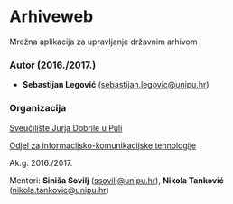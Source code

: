 # Arhiveweb
Mrežna aplikacija za upravljanje državnim arhivom

### Autor (2016./2017.)
- **Sebastijan Legović** (sebastijan.legovic@unipu.hr)

### Organizacija 
[Sveučilište Jurja Dobrile u Puli](http://www.unipu.hr/)

[Odjel za informacijsko-komunikacijske tehnologije](http://www.unipu.hr/index.php?id=1933)

Ak.g. 2016./2017. 

Mentori: **Siniša Sovilj** (ssovilj@unipu.hr), **Nikola Tanković** (nikola.tankovic@unipu.hr)
